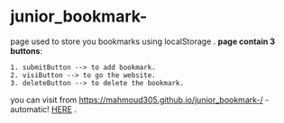 # junior_bookmark-
page used to store you bookmarks using localStorage .
__page contain 3 buttons__: 

    1. submitButton --> to add bookmark.
    2. visiButton --> to go the website.
    3. deleteButton --> to delete the bookmark.   
 
 you can visit from https://mahmoud305.github.io/junior_bookmark-/ - automatic!
 [HERE](https://mahmoud305.github.io/junior_bookmark-/) .
